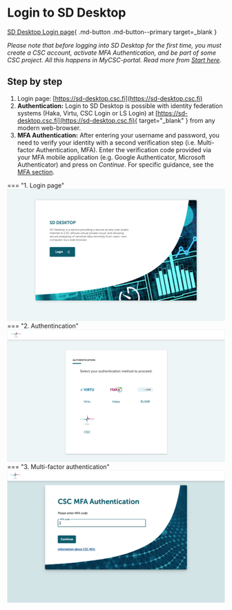 # Login to SD Desktop

[SD Desktop Login page](https://sd-desktop.csc.fi){ .md-button .md-button--primary target=_blank }

*Please note that before logging into SD Desktop for the first time, you must create a CSC account, activate MFA Authentication, and be part of some CSC project. All this happens in MyCSC-portal. Read more from [Start here](./sd-access.md#how-to-access-sd-connect-and-sd-desktop-for-storing-sharing-or-analyzing-sensitive-research-data).*

## Step by step

1. Login page: [https://sd-desktop.csc.fi](https://sd-desktop.csc.fi)
2. **Authentication:** Login to SD Desktop is possible with identity federation systems (Haka, Virtu, CSC Login or LS Login) at
[https://sd-desktop.csc.fi](https://sd-desktop.csc.fi){ target="_blank" } from any modern web-browser.
3. **MFA Authentication:** After entering your username and password, you need to verify your identity with a second verification step (i.e. Multi-factor Authentication, MFA). Enter the verification code provided via your MFA mobile application (e.g. Google Authenticator, Microsoft Authenticator) and press on _Continue_. For specific guidance, see the [MFA section](../../accounts/mfa.md).


=== "1. Login page"
    ![SD Desktop Login page](images/desktop/Desktop_LogInPage.png)
=== "2. Authentincation"
    ![Identification method](images/desktop/Desktop_authentication.png)
=== "3. Multi-factor authentication"
    ![Multi-factor Authentication](images/desktop/Desktop_MFA.png)


